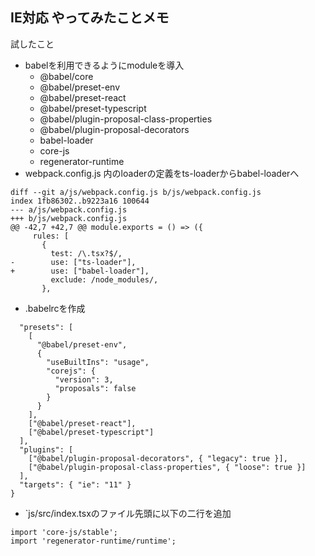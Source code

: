 ## IE対応 やってみたことメモ

試したこと

- babelを利用できるようにmoduleを導入
  - @babel/core
  - @babel/preset-env
  - @babel/preset-react
  - @babel/preset-typescript
  - @babel/plugin-proposal-class-properties
  - @babel/plugin-proposal-decorators
  - babel-loader
  - core-js
  - regenerator-runtime
- webpack.config.js 内のloaderの定義をts-loaderからbabel-loaderへ
```
diff --git a/js/webpack.config.js b/js/webpack.config.js
index 1fb86302..b9223a16 100644
--- a/js/webpack.config.js
+++ b/js/webpack.config.js
@@ -42,7 +42,7 @@ module.exports = () => ({
     rules: [
       {
         test: /\.tsx?$/,
-        use: ["ts-loader"],
+        use: ["babel-loader"],
         exclude: /node_modules/,
       },
```
- .babelrcを作成
```
  "presets": [
    [
      "@babel/preset-env",
      {
        "useBuiltIns": "usage",
        "corejs": {
          "version": 3,
          "proposals": false
        }
      }
    ],
    ["@babel/preset-react"],
    ["@babel/preset-typescript"]
  ],
  "plugins": [
    ["@babel/plugin-proposal-decorators", { "legacy": true }],
    ["@babel/plugin-proposal-class-properties", { "loose": true }]
  ],
  "targets": { "ie": "11" }
}
```
- `js/src/index.tsxのファイル先頭に以下の二行を追加
```
import 'core-js/stable';
import 'regenerator-runtime/runtime';
```

